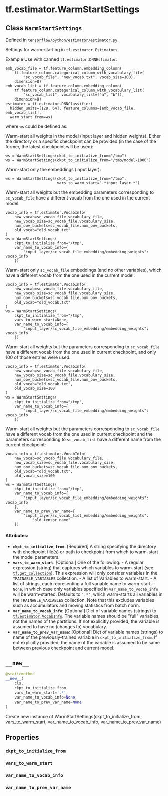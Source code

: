 <div itemscope itemtype="http://developers.google.com/ReferenceObject">
<meta itemprop="name" content="tf.estimator.WarmStartSettings" />
<meta itemprop="path" content="Stable" />
<meta itemprop="property" content="ckpt_to_initialize_from"/>
<meta itemprop="property" content="vars_to_warm_start"/>
<meta itemprop="property" content="var_name_to_vocab_info"/>
<meta itemprop="property" content="var_name_to_prev_var_name"/>
<meta itemprop="property" content="__new__"/>
</div>

# tf.estimator.WarmStartSettings

## Class `WarmStartSettings`





Defined in [`tensorflow/python/estimator/estimator.py`](/code/stable/tensorflow/python/estimator/estimator.py).

Settings for warm-starting in `tf.estimator.Estimators`.

Example Use with canned `tf.estimator.DNNEstimator`:

```
emb_vocab_file = tf.feature_column.embedding_column(
    tf.feature_column.categorical_column_with_vocabulary_file(
        "sc_vocab_file", "new_vocab.txt", vocab_size=100),
    dimension=8)
emb_vocab_list = tf.feature_column.embedding_column(
    tf.feature_column.categorical_column_with_vocabulary_list(
        "sc_vocab_list", vocabulary_list=["a", "b"]),
    dimension=8)
estimator = tf.estimator.DNNClassifier(
  hidden_units=[128, 64], feature_columns=[emb_vocab_file, emb_vocab_list],
  warm_start_from=ws)
```

where `ws` could be defined as:

Warm-start all weights in the model (input layer and hidden weights).
Either the directory or a specific checkpoint can be provided (in the case
of the former, the latest checkpoint will be used):

```
ws = WarmStartSettings(ckpt_to_initialize_from="/tmp")
ws = WarmStartSettings(ckpt_to_initialize_from="/tmp/model-1000")
```

Warm-start only the embeddings (input layer):

```
ws = WarmStartSettings(ckpt_to_initialize_from="/tmp",
                       vars_to_warm_start=".*input_layer.*")
```

Warm-start all weights but the embedding parameters corresponding to
`sc_vocab_file` have a different vocab from the one used in the current
model:

```
vocab_info = tf.estimator.VocabInfo(
    new_vocab=sc_vocab_file.vocabulary_file,
    new_vocab_size=sc_vocab_file.vocabulary_size,
    num_oov_buckets=sc_vocab_file.num_oov_buckets,
    old_vocab="old_vocab.txt"
)
ws = WarmStartSettings(
    ckpt_to_initialize_from="/tmp",
    var_name_to_vocab_info={
        "input_layer/sc_vocab_file_embedding/embedding_weights": vocab_info
    })
```

Warm-start only `sc_vocab_file` embeddings (and no other variables), which
have a different vocab from the one used in the current model:

```
vocab_info = tf.estimator.VocabInfo(
    new_vocab=sc_vocab_file.vocabulary_file,
    new_vocab_size=sc_vocab_file.vocabulary_size,
    num_oov_buckets=sc_vocab_file.num_oov_buckets,
    old_vocab="old_vocab.txt"
)
ws = WarmStartSettings(
    ckpt_to_initialize_from="/tmp",
    vars_to_warm_start=None,
    var_name_to_vocab_info={
        "input_layer/sc_vocab_file_embedding/embedding_weights": vocab_info
    })
```

Warm-start all weights but the parameters corresponding to `sc_vocab_file`
have a different vocab from the one used in current checkpoint, and only
100 of those entries were used:

```
vocab_info = tf.estimator.VocabInfo(
    new_vocab=sc_vocab_file.vocabulary_file,
    new_vocab_size=sc_vocab_file.vocabulary_size,
    num_oov_buckets=sc_vocab_file.num_oov_buckets,
    old_vocab="old_vocab.txt",
    old_vocab_size=100
)
ws = WarmStartSettings(
    ckpt_to_initialize_from="/tmp",
    var_name_to_vocab_info={
        "input_layer/sc_vocab_file_embedding/embedding_weights": vocab_info
    })
```

Warm-start all weights but the parameters corresponding to `sc_vocab_file`
have a different vocab from the one used in current checkpoint and the
parameters corresponding to `sc_vocab_list` have a different name from the
current checkpoint:

```
vocab_info = tf.estimator.VocabInfo(
    new_vocab=sc_vocab_file.vocabulary_file,
    new_vocab_size=sc_vocab_file.vocabulary_size,
    num_oov_buckets=sc_vocab_file.num_oov_buckets,
    old_vocab="old_vocab.txt",
    old_vocab_size=100
)
ws = WarmStartSettings(
    ckpt_to_initialize_from="/tmp",
    var_name_to_vocab_info={
        "input_layer/sc_vocab_file_embedding/embedding_weights": vocab_info
    },
    var_name_to_prev_var_name={
        "input_layer/sc_vocab_list_embedding/embedding_weights":
            "old_tensor_name"
    })
```

#### Attributes:

* <b>`ckpt_to_initialize_from`</b>: [Required] A string specifying the directory with
    checkpoint file(s) or path to checkpoint from which to warm-start the
    model parameters.
* <b>`vars_to_warm_start`</b>: [Optional] One of the following:  - A regular expression
    (string) that captures which variables to warm-start (see
    <a href="../../tf/get_collection.md"><code>tf.get_collection</code></a>).  This expression will only consider variables in the
    `TRAINABLE_VARIABLES` collection. - A list of Variables to warm-start. - A
    list of strings, each representing a full variable name to warm-start. -
    `None`, in which case only variables specified in `var_name_to_vocab_info`
    will be warm-started.  Defaults to `'.*'`, which warm-starts all variables
    in the `TRAINABLE_VARIABLES` collection.  Note that this excludes
    variables such as accumulators and moving statistics from batch norm.
* <b>`var_name_to_vocab_info`</b>: [Optional] Dict of variable names (strings) to
    <a href="../../tf/train/VocabInfo.md"><code>tf.estimator.VocabInfo</code></a>. The variable names should be "full" variables,
    not the names of the partitions.  If not explicitly provided, the variable
    is assumed to have no (changes to) vocabulary.
* <b>`var_name_to_prev_var_name`</b>: [Optional] Dict of variable names (strings) to
    name of the previously-trained variable in `ckpt_to_initialize_from`. If
    not explicitly provided, the name of the variable is assumed to be same
    between previous checkpoint and current model.

<h2 id="__new__"><code>__new__</code></h2>

``` python
@staticmethod
__new__(
    cls,
    ckpt_to_initialize_from,
    vars_to_warm_start='.*',
    var_name_to_vocab_info=None,
    var_name_to_prev_var_name=None
)
```

Create new instance of WarmStartSettings(ckpt_to_initialize_from, vars_to_warm_start, var_name_to_vocab_info, var_name_to_prev_var_name)



## Properties

<h3 id="ckpt_to_initialize_from"><code>ckpt_to_initialize_from</code></h3>



<h3 id="vars_to_warm_start"><code>vars_to_warm_start</code></h3>



<h3 id="var_name_to_vocab_info"><code>var_name_to_vocab_info</code></h3>



<h3 id="var_name_to_prev_var_name"><code>var_name_to_prev_var_name</code></h3>





